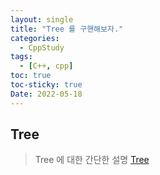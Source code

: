 ```yaml
---
layout: single
title: "Tree 를 구핸해보자."
categories:
  - CppStudy
tags:
  - [C++, cpp]
toc: true
toc-sticky: true
Date: 2022-05-18
---
```


## Tree
> Tree 에 대한 간단한 설명 [Tree](https://gonobae.github.io/algorithm/Tree/)

